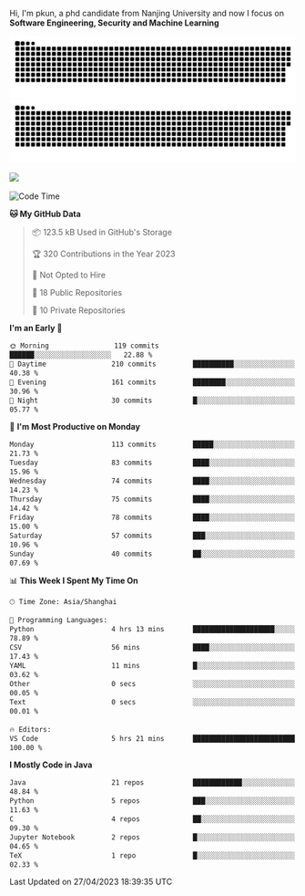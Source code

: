 Hi, I'm pkun, a phd candidate from Nanjing University and now I focus on **Software Engineering, Security and Machine Learning**

![GitHub Snake Light](https://github.com/pppppkun/pppppkun/blob/output/github-snake.svg#gh-light-mode-only)
![GitHub Snake dark](https://github.com/pppppkun/pppppkun/blob/output/github-snake-dark.svg#gh-dark-mode-only)

![](https://komarev.com/ghpvc/?username=pppppkun)
<!--START_SECTION:waka-->
![Code Time](http://img.shields.io/badge/Code%20Time-1%2C731%20hrs%2017%20mins-blue)

**🐱 My GitHub Data** 

> 📦 123.5 kB Used in GitHub's Storage 
 > 
> 🏆 320 Contributions in the Year 2023
 > 
> 🚫 Not Opted to Hire
 > 
> 📜 18 Public Repositories 
 > 
> 🔑 10 Private Repositories 
 > 
**I'm an Early 🐤** 

```text
🌞 Morning                119 commits         ██████░░░░░░░░░░░░░░░░░░░   22.88 % 
🌆 Daytime                210 commits         ██████████░░░░░░░░░░░░░░░   40.38 % 
🌃 Evening                161 commits         ████████░░░░░░░░░░░░░░░░░   30.96 % 
🌙 Night                  30 commits          █░░░░░░░░░░░░░░░░░░░░░░░░   05.77 % 
```
📅 **I'm Most Productive on Monday** 

```text
Monday                   113 commits         █████░░░░░░░░░░░░░░░░░░░░   21.73 % 
Tuesday                  83 commits          ████░░░░░░░░░░░░░░░░░░░░░   15.96 % 
Wednesday                74 commits          ████░░░░░░░░░░░░░░░░░░░░░   14.23 % 
Thursday                 75 commits          ████░░░░░░░░░░░░░░░░░░░░░   14.42 % 
Friday                   78 commits          ████░░░░░░░░░░░░░░░░░░░░░   15.00 % 
Saturday                 57 commits          ███░░░░░░░░░░░░░░░░░░░░░░   10.96 % 
Sunday                   40 commits          ██░░░░░░░░░░░░░░░░░░░░░░░   07.69 % 
```


📊 **This Week I Spent My Time On** 

```text
🕑︎ Time Zone: Asia/Shanghai

💬 Programming Languages: 
Python                   4 hrs 13 mins       ████████████████████░░░░░   78.89 % 
CSV                      56 mins             ████░░░░░░░░░░░░░░░░░░░░░   17.43 % 
YAML                     11 mins             █░░░░░░░░░░░░░░░░░░░░░░░░   03.62 % 
Other                    0 secs              ░░░░░░░░░░░░░░░░░░░░░░░░░   00.05 % 
Text                     0 secs              ░░░░░░░░░░░░░░░░░░░░░░░░░   00.01 % 

🔥 Editors: 
VS Code                  5 hrs 21 mins       █████████████████████████   100.00 % 
```

**I Mostly Code in Java** 

```text
Java                     21 repos            ████████████░░░░░░░░░░░░░   48.84 % 
Python                   5 repos             ███░░░░░░░░░░░░░░░░░░░░░░   11.63 % 
C                        4 repos             ██░░░░░░░░░░░░░░░░░░░░░░░   09.30 % 
Jupyter Notebook         2 repos             █░░░░░░░░░░░░░░░░░░░░░░░░   04.65 % 
TeX                      1 repo              █░░░░░░░░░░░░░░░░░░░░░░░░   02.33 % 
```




 Last Updated on 27/04/2023 18:39:35 UTC
<!--END_SECTION:waka-->

